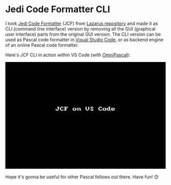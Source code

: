 # Jedi Code Formatter CLI

I took [Jedi Code Formatter](http://jedicodeformat.sourceforge.net/) (JCF) from [Lazarus repository](https://github.com/graemeg/lazarus/tree/upstream/components/jcf2) and made it as CLI (command line interface) version by removing all the GUI (graphical user interface) parts from the original GUI version. The CLI version can be used as Pascal code formatter in [Visual Studio Code](https://code.visualstudio.com/), or as backend engine of an online Pascal code formatter.

Here's JCF CLI in action within VS Code (with [OmniPascal](http://www.omnipascal.com/)):

![](jcf_vscode.gif)

Hope it's gonna be useful for other Pascal fellows out there. Have fun! 😊
